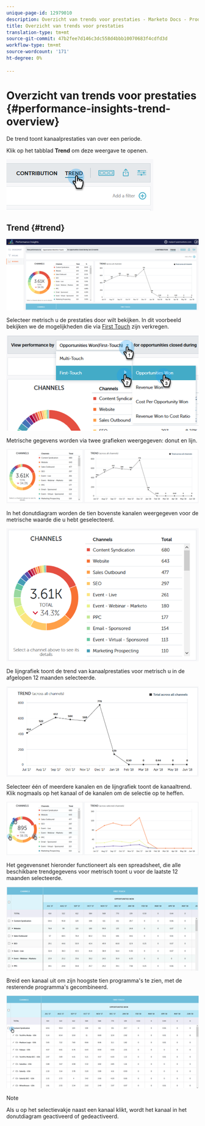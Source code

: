 ```yaml
---
unique-page-id: 12979010
description: Overzicht van trends voor prestaties - Marketo Docs - Productdocumentatie
title: Overzicht van trends voor prestaties
translation-type: tm+mt
source-git-commit: 47b2fee7d146c3dc558d4bbb10070683f4cdfd3d
workflow-type: tm+mt
source-wordcount: '171'
ht-degree: 0%

---
```



# Overzicht van trends voor prestaties {#performance-insights-trend-overview}

De trend toont kanaalprestaties van over een periode.

Klik op het tabblad **Trend** om deze weergave te openen.

![](assets/1.png)

## Trend {#trend}

![](assets/2-1.png)

Selecteer metrisch u de prestaties door wilt bekijken. In dit voorbeeld bekijken we de mogelijkheden die via [First Touch](http://docs.marketo.com/display/DOCS/Understanding+Attribution) zijn verkregen.

![](assets/3-2.png)

Metrische gegevens worden via twee grafieken weergegeven: donut en lijn.

![](assets/4-1.png)

In het donutdiagram worden de tien bovenste kanalen weergegeven voor de metrische waarde die u hebt geselecteerd.

![](assets/5-2.png)

De lijngrafiek toont de trend van kanaalprestaties voor metrisch u in de afgelopen 12 maanden selecteerde.

![](assets/6-1.png)

Selecteer één of meerdere kanalen en de lijngrafiek toont de kanaaltrend. Klik nogmaals op het kanaal of de kanalen om de selectie op te heffen.

![](assets/7.png)

Het gegevensnet hieronder functioneert als een spreadsheet, die alle beschikbare trendgegevens voor metrisch toont u voor de laatste 12 maanden selecteerde.

![](assets/8.png)

Breid een kanaal uit om zijn hoogste tien programma&#39;s te zien, met de resterende programma&#39;s gecombineerd.

![](assets/9-1.png)

>[!NOTE]
>
>Als u op het selectievakje naast een kanaal klikt, wordt het kanaal in het donutdiagram geactiveerd of gedeactiveerd.

